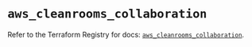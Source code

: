 # `aws_cleanrooms_collaboration`

Refer to the Terraform Registry for docs: [`aws_cleanrooms_collaboration`](https://registry.terraform.io/providers/hashicorp/aws/5.100.0/docs/resources/cleanrooms_collaboration).
